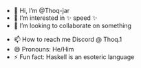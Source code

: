 - 👋 Hi, I’m @Thoq-jar
- 👀 I’m interested in ✨ speed ✨
- 💞️ I’m looking to collaborate on something
<!-- - 🌱 I’m currently learning -->
- 📫 How to reach me Discord @ Thoq.1
- 😄 Pronouns: He/Him
- ⚡ Fun fact: Haskell is an esoteric language

<!---
Thoq-jar/Thoq-jar is a ✨ special ✨ repository because its `README.md` (this file) appears on your GitHub profile.
You can click the Preview link to take a look at your changes.
--->

